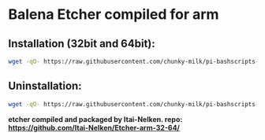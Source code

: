 # Balena Etcher compiled for arm

## Installation (32bit and 64bit):
```bash
wget -qO- https://raw.githubusercontent.com/chunky-milk/pi-bashscripts-files/main/balenaetcher/install.sh | bash
```
## Uninstallation:
```bash
wget -qO- https://raw.githubusercontent.com/chunky-milk/pi-bashscripts-files/main/balenaetcher/uninstall.sh | bash
```

**etcher compiled and packaged by Itai-Nelken. repo: https://github.com/Itai-Nelken/Etcher-arm-32-64/**
